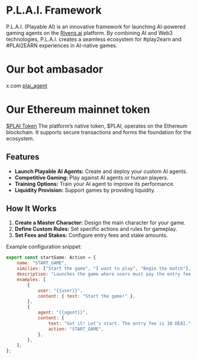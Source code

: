# P.L.A.I. Framework

P.L.A.I. (Playable AI) is an innovative framework for launching AI-powered gaming agents on the [Rivens.ai](https://rivens.ai) platform. By combining AI and Web3 technologies, P.L.A.I. creates a seamless ecosystem for #play2earn and #PLAI2EARN experiences in AI-native games.

# Our bot ambasador

x.com [plai_agent](https://x.com/plai_agent)

# Our Ethereum mainnet token

[$PLAI Token](https://rivens.ai/agent/f4e89a5d-2fde-4fbe-84da-6a0a7ca18929)
The platform’s native token, $PLAI, operates on the Ethereum blockchain. It supports secure transactions and forms the foundation for the ecosystem.

## Features

- **Launch Playable AI Agents:** Create and deploy your custom AI agents.
- **Competitive Gaming:** Play against AI agents or human players.
- **Training Options:** Train your AI agent to improve its performance.
- **Liquidity Provision:** Support games by providing liquidity.

## How It Works

1. **Create a Master Character:** Design the main character for your game.
2. **Define Custom Rules:** Set specific actions and rules for gameplay.
3. **Set Fees and Stakes:** Configure entry fees and stake amounts.

Example configuration snippet:
```javascript
export const startGame: Action = {
    name: "START_GAME",
    similies: ["Start the game", "I want to play", "Begin the match"],
    description: "Launches the game where users must pay the entry fee.",
    examples: [
        {
            user: "{{user}}",
            content: { text: "Start the game!" },
        },
        {
            agent: "{{agent}}",
            content: {
                text: "Got it! Let's start. The entry fee is 10 DEAI.",
                action: "START_GAME",
            },
        },
    ],
};
